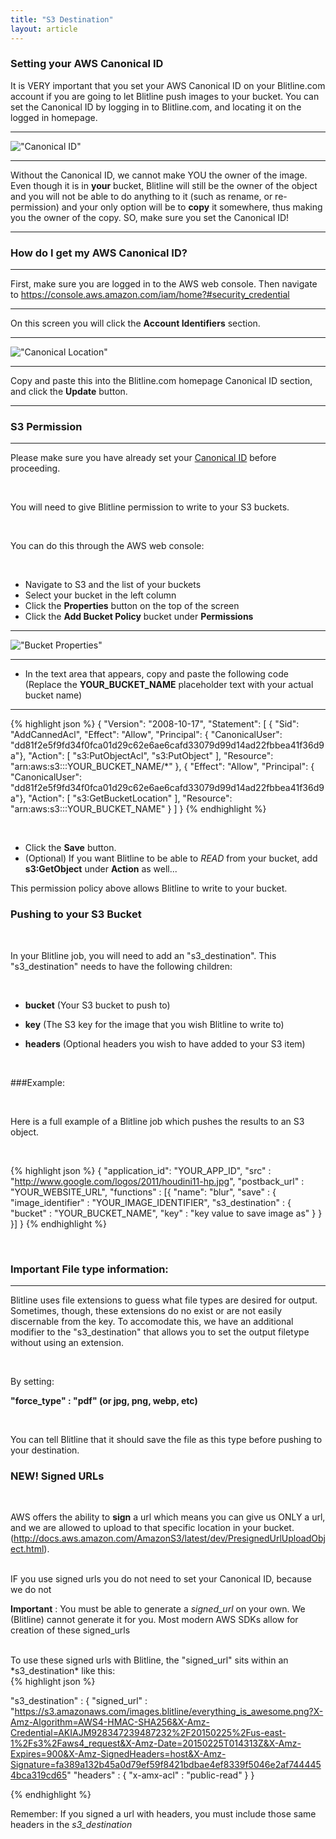 ```yaml
---
title: "S3 Destination"
layout: article
---
```


### Setting your AWS Canonical ID

It is VERY important that you set your AWS Canonical ID on your Blitline.com account if you are going to let Blitline push images to your bucket. You can set the Canonical ID by logging in to Blitline.com, and locating it on the logged in homepage.

---

!["Canonical ID"](//s3.amazonaws.com/web.blitline/blog/canonical_id.jpg)

---

Without the Canonical ID, we cannot make YOU the owner of the image. Even though it is in **your** bucket, Blitline will still be the owner of the object and you will not be able to do anything to it (such as rename, or re-permission) and your only option will be to **copy** it somewhere, thus making you the owner of the copy. SO, make sure you set the Canonical ID!

---

### How do I get my AWS Canonical ID?

---

First, make sure you are logged in to the AWS web console. Then navigate to https://console.aws.amazon.com/iam/home?#security_credential 

--- 

On this screen you will click the 
**Account Identifiers** section.

--- 

!["Canonical Location"](https://s3.amazonaws.com/web.blitline/blog/canonical_location.jpg)

---

Copy and paste this into the Blitline.com homepage Canonical ID section, and click the **Update** button.

---

### S3 Permission

---

Please make sure you have already set your [Canonical ID](http://107.170.77.57/#post10) before proceeding. 

<br/>

You will need to give Blitline permission to write to your S3 buckets.

<br/>

You can do this through the AWS web console:

<br/>

* Navigate to S3 and the list of your buckets
* Select your bucket in the left column
* Click the **Properties** button on the top of the screen
* Click the **Add Bucket Policy** bucket under **Permissions**

---

!["Bucket Properties"](https://s3.amazonaws.com/web.blitline/blog/bucket_properties.jpg)

---

* In the text area that appears, copy and paste the following code (Replace the **YOUR\_BUCKET\_NAME** placeholder text with your actual bucket name) 

---

{% highlight json %}
  {
     "Version": "2008-10-17",
     "Statement": [
      {
        "Sid": "AddCannedAcl",
        "Effect": "Allow",
        "Principal": { "CanonicalUser": "dd81f2e5f9fd34f0fca01d29c62e6ae6cafd33079d99d14ad22fbbea41f36d9a"},
        "Action": [
          "s3:PutObjectAcl",
          "s3:PutObject"
        ],
        "Resource": "arn:aws:s3:::YOUR_BUCKET_NAME/*"
      },
      {
        "Effect": "Allow",
        "Principal": { "CanonicalUser": "dd81f2e5f9fd34f0fca01d29c62e6ae6cafd33079d99d14ad22fbbea41f36d9a"},
        "Action": [
          "s3:GetBucketLocation"
        ],
        "Resource": "arn:aws:s3:::YOUR_BUCKET_NAME"
      }
    ]
  }
{% endhighlight %}

<br/>

* Click the **Save** button.
* (Optional) If you want Blitline to be able to *READ* from your bucket, add **s3:GetObject** under **Action** as well...

  
This permission policy above allows Blitline to write to your bucket.

### Pushing to your S3 Bucket

<br/>

In your Blitline job, you will need to add an "s3\_destination". This "s3\_destination" needs to have the following children:

  
<br/>

- **bucket** (Your S3 bucket to push to) 

- **key** (The S3 key for the image that you wish Blitline to write to)

- **headers** (Optional headers you wish to have added to your S3 item)

<br/>

###Example:

<br/>

Here is a full example of a Blitline job which pushes the results to an S3 object.

<br/>

{% highlight json %}
{
  "application_id": "YOUR_APP_ID",
  "src" : "http://www.google.com/logos/2011/houdini11-hp.jpg",
  "postback_url" : "YOUR_WEBSITE_URL",
  "functions" : [{
      "name": "blur",
      "save" : {
          "image_identifier" : "YOUR_IMAGE_IDENTIFIER",
          "s3_destination" : {
              "bucket" : "YOUR_BUCKET_NAME",
              "key" : "key value to save image as"
          }
      }
    }]
  }
{% endhighlight %}

<br/>

### Important File type information:

---

Blitline uses file extensions to guess what file types are desired for output. Sometimes, though, these extensions do no exist or are not easily discernable from the key. To accomodate this, we have an additional modifier to the "s3\_destination" that allows you to set the output filetype without using an extension.

<br/>

By setting:

**"force_type" : "pdf" (or jpg, png, webp, etc)**

<br/>

You can tell Blitline that it should save the file as this type before pushing to your destination.

### NEW! Signed URLs

<br/>

AWS offers the ability to **sign** a url which means you can give us ONLY a url, and we are allowed to upload to that specific location in your bucket. (http://docs.aws.amazon.com/AmazonS3/latest/dev/PresignedUrlUploadObject.html).

<br/>
IF you use signed urls you do not need to set your Canonical ID, because we do not 

<br/>

**Important** : You must be able to generate a *signed_url* on your own. We (Blitline) cannot generate it for you. Most modern AWS SDKs allow for creation of these signed_urls

<br/>
To use these signed urls with Blitline, the "signed_url" sits within an *s3_destination* like this:

<br/>
{% highlight json %}

"s3_destination" : {
    "signed_url" : "https://s3.amazonaws.com/images.blitline/everything_is_awesome.png?X-Amz-Algorithm=AWS4-HMAC-SHA256&X-Amz-Credential=AKIAJM928347239487232%2F20150225%2Fus-east-1%2Fs3%2Faws4_request&X-Amz-Date=20150225T014313Z&X-Amz-Expires=900&X-Amz-SignedHeaders=host&X-Amz-Signature=fa389a132b45a0d79ef59f8421bdbae4ef8339f5046e2af7444454bca319cd65"
    "headers" : {
      "x-amx-acl" : "public-read"
    }
}

{% endhighlight %}

Remember: If you signed a url with headers, you must include those same headers in the *s3_destination*

